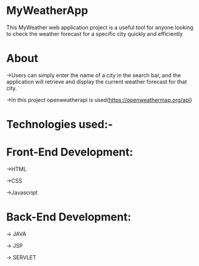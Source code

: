 # MyWeatherApp
This MyWeather web application project is a useful tool for anyone looking to check the weather forecast for a specific city quickly and efficiently

# About
->Users can simply enter the name of a city in the search bar, and the application will retrieve and display the current weather forecast for that city.

->In this project openweatherapi is used(https://openweathermap.org/api)

# Technologies used:-
# Front-End Development:
->HTML

->CSS

->Javascript

# Back-End Development:
-> JAVA

-> JSP

-> SERVLET
